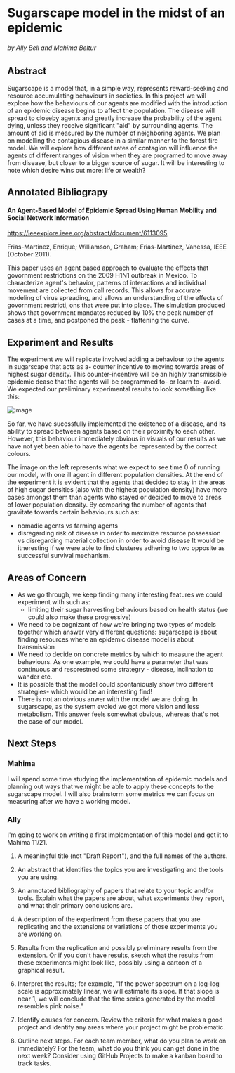 
# Sugarscape model in the midst of an epidemic
###### by Ally Bell and Mahima Beltur

## Abstract
Sugarscape is a model that, in a simple way, represents reward-seeking and resource accumulating behaviours in societies. In this project we will explore how the behaviours of our agents are modified with the introduction of an epidemic disease begins to affect the population. The disease will spread to closeby agents and greatly increase the probability of the agent dying, unless they receive significant "aid" by surrounding agents. The amount of aid is measured by the number of neighboring agents. We plan on modelling the contagious disease in a similar manner to the forest fire model. We will explore how different rates of contagion will influence the agents of different ranges of vision when they are programed to move away from disease, but closer to a bigger source of sugar. It will be interesting to note which desire wins out more: life or wealth?

## Annotated Bibliograpy
<!-- https://www.taylorfrancis.com/chapters/edit/10.4324/9781351034944-9/contagious-agents-sebastian-vehlken
 -->
#### An Agent-Based Model of Epidemic Spread Using Human Mobility and Social Network Information
https://ieeexplore.ieee.org/abstract/document/6113095

Frias-Martinez, Enrique; Williamson, Graham; Frias-Martinez, Vanessa, IEEE (October 2011).

This paper uses an agent based approach to evaluate the effects that govornment restrictions on the 2009 H1N1 outbreak in Mexico. To characterize agent's behavior, patterns of interactions and individual movement are collected from call records. This allows for accurate modeling of virus spreading, and allows an understanding of the effects of govornment restricti, ons that were put into place. The simulation produced shows that govornment mandates reduced by 10% the peak number of cases at a time, and postponed the peak - flattening the curve.

<!-- #### Rebellion on Sugarscape: Case Studies for Greed and Grievance Theory of Civil Conflicts using Agent-Based Models

https://arxiv.org/ftp/arxiv/papers/1908/1908.06883.pdf

Pan, Rong, Arizona State University (August 1, 2019). -->

## Experiment and Results

The experiment we will replicate involved adding a behaviour to the agents in sugarscape that acts as a- counter incentive to moving towards areas of highest sugar density. This counter-incentive will be an highly transmissible epidemic dease that the agents will be programmed to- or learn to- avoid. We expected our preliminary experimental results to look something like this:

![image](https://user-images.githubusercontent.com/42980963/142095021-285270c0-59ec-4542-87b9-8088455d1379.png)

So far, we have sucessfully implemented the existence of a disease, and its ability to spread between agents based on their proximity to each other. However, this behaviour immediately obvious in visuals of our results as we have not yet been able to have the agents be represented by the correct colours. 

The image on the left represents what we expect to see time 0 of running our model, with one ill agent in different population densities. At the end of the experiment it is evident that the agents that decided to stay in the areas of high sugar densities (also with the highest population density) have more cases amongst them than agents who stayed  or decided to move to areas of lower population density. By comparing the number of agents that gravitate towards certain behaviours such as:

* nomadic agents vs farming agents
* disregarding risk of disease in order to maximize resource possession vs disregarding material collection in order to avoid disease
It would be itneresting if we were able to find clusteres adhering to two opposite as successful survival mechanism.

## Areas of Concern

* As we go through, we keep finding many interesting features we could experiment with such as: 
  * limiting their sugar harvesting behaviours based on health status (we could also make these progressive)
* We need to be cognizant of how we're bringing two types of models together which answer very different questions: sugarscape is about finding resources where an epidemic disease model is about transmission
* We need to decide on concrete metrics by which to measure the agent behaviours. As one example, we could have a parameter that was continuous and resprestned some strategry - disease, inclination to wander etc. 
* It is possible that the model could spontaniously show two different strategies- which would be an interesting find!
* There is not an obvious anwer with the model we are doing. In sugarscape, as the system evoled we got more vision and less metabolism. This answer feels somewhat obvious, whereas that's not the case of our model.

## Next Steps
### Mahima
I will spend some time studying the implementation of epidemic models and planning out ways that we might be able to apply these concepts to the sugarscape model. I will also brainstorm some metrics we can focus on measuring after we have a working model.

### Ally
I'm going to work on writing a first implementation of this model and get it to Mahima 11/21.


1) A meaningful title (not "Draft Report"), and the full names of the authors.

2) An abstract that identifies the topics you are investigating and the tools you are using.

3) An annotated bibliography of papers that relate to your topic and/or tools.  Explain what the papers are about, what experiments they report, and what their primary conclusions are.

4) A description of the experiment from these papers that you are replicating and the extensions or variations of those experiments you are working on.

5) Results from the replication and possibly preliminary results from the extension. Or if you don't have results, sketch what the results from these experiments might look like, possibly using a cartoon of a graphical result.

6) Interpret the results; for example, "If the power spectrum on a log-log scale is approximately linear, we will estimate its slope.  If that slope is near 1, we will conclude that the time series generated by the model resembles pink noise."

7) Identify causes for concern.  Review the criteria for what makes a good project and identify any areas where your project might be problematic.

8) Outline next steps.  For each team member, what do you plan to work on immediately?  For the team, what do you think you can get done in the next week?  Consider using GitHub Projects to make a kanban board to track tasks.

